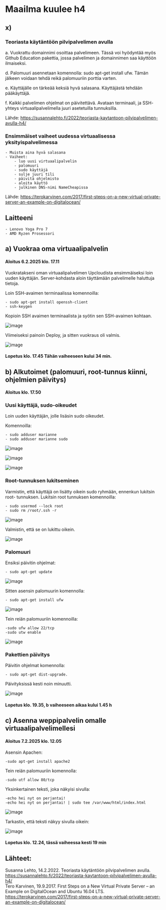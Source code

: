 # Maailma kuulee h4

## x)

### Teoriasta käytäntöön pilvipalvelimen avulla

a. Vuokrattu domainnimi osoittaa palvelimeen. Tässä voi hyödyntää myös Github Education pakettia, jossa palvelimen ja domainnimen saa käyttöön ilmaiseksi.

d. Palomuuri asennetaan komennolla: sudo apt-get install ufw. Tämän jälkeen voidaan tehdä reikä palomuuriin porttia varten.

e. Käyttäjälle on tärkeää keksiä hyvä salasana. Käyttäjästä tehdään pääkäyttäjä. 

f. Kaikki palvelimen ohjelmat on päivitettävä. Avataan terminaali, ja SSH- yhteys virtuaalipalvelimella juuri asetetuilla tunnuksilla. 

Lähde: https://susannalehto.fi/2022/teoriasta-kaytantoon-pilvipalvelimen-avulla-h4/  

### Ensimmäiset vaiheet uudessa virtuaalisessa yksityispalvelimessa

    - Muista aina hyvä salasana
    - Vaiheet:
        - luo uusi virtuaalipalvelin
        - palomuuri
        - sudo käyttäjä
        - sulje juuri tili
        - päivitä ohjelmisto
        - aloita käyttö
        - julkinen DNS-nimi NameCheapissa
 
Lähde: https://terokarvinen.com/2017/first-steps-on-a-new-virtual-private-server-an-example-on-digitalocean/

## Laitteeni 
    - Lenovo Yoga Pro 7
    - AMD Ryzen Prosessori

## a) Vuokraa oma virtuaalipalvelin

#### Aloitus 6.2.2025 klo. 17.11 

Vuokratakseni oman virtuaalipalvelimen Upcloudista ensimmäiseksi loin uuden käyttäjän. Server-kohdasta aloin täyttämään palvelimelle haluttuja tietoja.

Loin SSH-avaimen terminaalissa komennoilla:

    - sudo apt-get install openssh-client    
    - ssh-keygen
   
Kopioin SSH avaimen terminaalista ja syötin sen SSH-avaimen kohtaan. 

![image](https://github.com/user-attachments/assets/d93d4656-596e-41a6-9606-8be6ec5d7b42)

Viimeiseksi painoin Deploy, ja sitten vuokraus oli valmis.  

![image](https://github.com/user-attachments/assets/676c1e7f-6bc1-45f0-9ebb-6ca7c0251d58)

#### Lopetus klo. 17.45 Tähän vaiheeseen kului 34 min.

## b) Alkutoimet (palomuuri, root-tunnus kiinni, ohjelmien päivitys)

#### Aloitus klo. 17.50

### Uusi käyttäjä, sudo-oikeudet

Loin uuden käyttäjän, jolle lisäsin sudo oikeudet. 

Komennoilla: 

    - sudo adduser marianne
    - sudo adduser marianne sudo

![image](https://github.com/user-attachments/assets/a497e63f-7f70-45dc-8caa-f17a70ab9f6e)

![image](https://github.com/user-attachments/assets/7b0d82a2-aee1-48a6-a5f7-6dd5aa813550)

![image](https://github.com/user-attachments/assets/dc1a74dc-cebf-414b-8ac4-fd2975975f18)

### Root-tunnuksen lukitseminen

Varmistin, että käyttäjä on lisätty oikein sudo ryhmään, ennenkun lukitsin root- tunnuksen.
Lukitsin root tunnuksen komennoilla: 

    - sudo usermod --lock root
    - sudo rm /root/.ssh -r

![image](https://github.com/user-attachments/assets/c847e4e1-9400-430f-a04b-2bcb277c22aa)

Valmistin, että se on lukittu oikein. 

![image](https://github.com/user-attachments/assets/7259eb36-3689-4b3b-99a5-7eb8e0150f56)

### Palomuuri

Ensiksi päivitin ohjelmat:

    - sudo apt-get update
    
![image](https://github.com/user-attachments/assets/8b70d0bc-a8df-4d35-a55f-531ec219b090)

Sitten asensin palomuurin komennolla:

    - sudo apt-get install ufw
    
![image](https://github.com/user-attachments/assets/4e719d10-907d-4731-bc44-adf41d20183f)

Tein reiän palomuuriin komennoilla: 

    -sudo ufw allow 22/tcp
    -sudo utw enable
    
![image](https://github.com/user-attachments/assets/f58296a0-0907-43ae-81cc-5606db3dff8f)

### Pakettien päivitys 

Päivitin ohjelmat komennolla:

    - sudo apt-get dist-upgrade. 
    
Päivityksissä kesti noin minuutti. 

![image](https://github.com/user-attachments/assets/ca8d9b44-e997-4541-83a4-e2ad4d953b34)

#### Lopetus klo. 19.35, b vaiheeseen aikaa kului 1.45 h

## c) Asenna weppipalvelin omalle virtuaalipalvelimellesi

#### Aloitus 7.2.2025 klo. 12.05 

Asensin Apachen: 

    -sudo apt-get install apache2
    
Tein reiän palomuuriin komennolla: 

    -sudo utf allow 80/tcp
    
Yksinkertainen teksti, joka näkyisi sivulla: 

    -echo hei nyt on perjantai!
    -echo hei nyt on perjantai! | sudo tee /var/www/html/index.html

![image](https://github.com/user-attachments/assets/f5ce7d81-76ee-4db0-91fb-289b17dc2292)

Tarkastin, että teksti näkyy sivulla oikein: 

![image](https://github.com/user-attachments/assets/7f8b784b-cb42-4636-8635-5ad1017974f6)

#### Lopetus klo. 12.24, tässä vaiheessa kesti 19 min

## Lähteet: 
Susanna Lehto, 14.2.2022. Teoriasta käytäntöön pilvipalvelimen avulla. https://susannalehto.fi/2022/teoriasta-kaytantoon-pilvipalvelimen-avulla-h4/      
Tero Karvinen, 19.9.2017. First Steps on a New Virtual Private Server – an Example on DigitalOcean and Ubuntu 16.04 LTS.    https://terokarvinen.com/2017/first-steps-on-a-new-virtual-private-server-an-example-on-digitalocean/  
